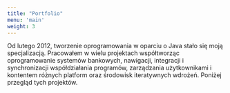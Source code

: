 ```yaml
---
title: "Portfolio"
menu: 'main'
weight: 3
---
```

Od lutego 2012, tworzenie oprogramowania w oparciu o Java stało się moją specjalizacją. Pracowałem w wielu projektach współtworząc oprogramowanie systemów bankowych, nawigacji, integracji i synchronizacji współdziałania programów, zarządzania użytkownikami i kontentem różnych platform oraz środowisk iteratywnych wdrożeń. Poniżej przegląd tych projektów.